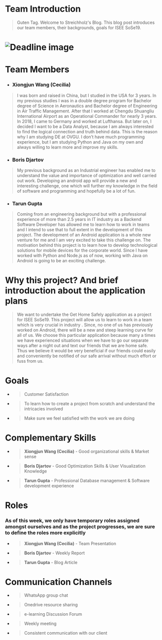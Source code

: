 # Team Introduction
> Guten Tag. Welcome to Streichholz's Blog. This blog post introduces our team members, their backgrounds, goals for ISEE SoSe19.
# ![Deadline image]({{site.baseurl}}/images/Logo_Streichholz.png "logo")
# Team Members
* ### Xiongjun Wang (Cecilia)
> I was born and raised in China, but I studied in the USA for 3 years. 
In my previous studies I was in a double degree program for Bachelor degree of Science in Aeronautics and 
Bachelor degree of Engineering in Air Traffic Management. After that I worked at Chengdu Shuangliu International Airport 
as an Operational Commander for nearly 3 years. In 2018, I came to Germany and worked at Lufthansa. 
But later on, I decided I want to be a Data Analyst, because I am always interested to find the logical connection 
and truth behind data. This is the reason why I am studying DE at OVGU. 
I don’t have much programming experience, 
but I am studying Python and Java on my own and always willing to learn more and improve my skills.
* ### Boris Djartov
> My previous background as an Industrial engineer has enabled me to understand the value and importance of optimization and well carried out work. Developing an android app will provide a new and interesting challenge, one which will further my knowledge in the field of software and programming and hopefully be a lot of fun.
* ### Tarun Gupta
> Coming from an engineering background but with a professional experience of more than 2.5 years in IT industry 
as a Backend Software Developer has allowed me to learn how to work in teams and 
I intend to use that to full extent in the development of this project. 
The development of an Android application is a whole new venture for me 
and I am very excited to take this challenge on. 
The motivation behind this project is to learn how to develop technological solutions 
for mobile devices for the corporate world. 
Since I have worked with Python and Node.js as of now, working with Java on Android is going to be an exciting challenge.

# Why this project? And brief introduction about the application plans 
> We want to undertake the Get Home Safely application as a project for ISEE SoSe19. This project will allow us to learn to work in a team which is very crucial in industry . Since, no one of us has previously worked on Android, there will be a new and steep learning curve for all of us. 
> We choose this particular application because many a times we have experienced situations when we have to go our separate ways after a night out and text our friends that we are home safe. Thus we believe it would be very beneficial if our friends could easily and conveniently be notified of our safe arrival without much effort or fuss from us.

# Goals
* > Customer Satisfaction
* > To learn how to create a project from scratch and understand the intricacies involved
* > Make sure we feel satisfied with the work we are doing

# Complementary Skills
* >  **Xiongjun Wang (Cecilia)** - Good organizational skills & Market sense
* > **Boris Djartov** - Good Optimization Skills & User Visualization Knowledge
* > **Tarun Gupta** - Professional Database management & Software development experience

# Roles
### As of this week, we only have temporary roles assigned amongst ourselves and as the project progresses, we are sure to define the roles more explicitly
* > **Xiongjun Wang (Cecilia)** - Team Presentation
* > **Boris Djartov** - Weekly Report
* > **Tarun Gupta** - Blog Article

# Communication Channels
* > WhatsApp group chat
* > Onedrive resource sharing
* > e-learning Discussion Forum
* > Weekly meeting
* > Consistent communication with our client
